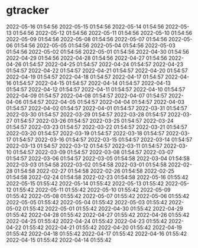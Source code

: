 # gtracker
2022-05-16 01:54:56
2022-05-15 01:54:56
2022-05-14 01:54:56
2022-05-13 01:54:56
2022-05-12 01:54:56
2022-05-11 01:54:56
2022-05-10 01:54:56
2022-05-09 01:54:56
2022-05-08 01:54:56
2022-05-07 01:54:56
2022-05-06 01:54:56
2022-05-05 01:54:56
2022-05-04 01:54:56
2022-05-03 01:54:56
2022-05-02 01:54:56
2022-05-01 01:54:56
2022-04-30 01:54:56
2022-04-29 01:54:56
2022-04-28 01:54:56
2022-04-27 01:54:56
2022-04-26 01:54:57
2022-04-25 01:54:57
2022-04-24 01:54:57
2022-04-23 01:54:57
2022-04-22 01:54:57
2022-04-21 01:54:57
2022-04-20 01:54:57
2022-04-19 01:54:57
2022-04-18 01:54:57
2022-04-17 01:54:57
2022-04-16 01:54:57
2022-04-15 01:54:57
2022-04-14 01:54:57
2022-04-13 01:54:57
2022-04-12 01:54:57
2022-04-11 01:54:57
2022-04-10 01:54:57
2022-04-09 01:54:57
2022-04-08 01:54:57
2022-04-07 01:54:57
2022-04-06 01:54:57
2022-04-05 01:54:57
2022-04-04 01:54:57
2022-04-03 01:54:57
2022-04-02 01:54:57
2022-04-01 01:54:57
2022-03-31 01:54:57
2022-03-30 01:54:57
2022-03-29 01:54:57
2022-03-28 01:54:57
2022-03-27 01:54:57
2022-03-26 01:54:57
2022-03-25 01:54:57
2022-03-24 01:54:57
2022-03-23 01:54:57
2022-03-22 01:54:57
2022-03-21 01:54:57
2022-03-20 01:54:57
2022-03-19 01:54:57
2022-03-18 01:54:57
2022-03-17 01:54:57
2022-03-16 01:54:57
2022-03-15 01:54:57
2022-03-14 01:54:57
2022-03-13 01:54:57
2022-03-12 01:54:57
2022-03-11 01:54:57
2022-03-10 01:54:57
2022-03-09 01:54:57
2022-03-08 01:54:57
2022-03-07 01:54:57
2022-03-06 01:54:57
2022-03-05 01:54:58
2022-03-04 01:54:58
2022-03-03 01:54:58
2022-03-02 01:54:58
2022-03-01 01:54:58
2022-02-28 01:54:58
2022-02-27 01:54:58
2022-02-26 01:54:58
2022-02-25 01:54:58
2022-02-24 01:54:58
2022-02-23 01:54:58
2022-05-16 01:55:42
2022-05-15 01:55:42
2022-05-14 01:55:42
2022-05-13 01:55:42
2022-05-12 01:55:42
2022-05-11 01:55:42
2022-05-10 01:55:42
2022-05-09 01:55:42
2022-05-08 01:55:42
2022-05-07 01:55:42
2022-05-06 01:55:42
2022-05-05 01:55:42
2022-05-04 01:55:42
2022-05-03 01:55:42
2022-05-02 01:55:42
2022-05-01 01:55:42
2022-04-30 01:55:42
2022-04-29 01:55:42
2022-04-28 01:55:42
2022-04-27 01:55:42
2022-04-26 01:55:42
2022-04-25 01:55:42
2022-04-24 01:55:42
2022-04-23 01:55:42
2022-04-22 01:55:42
2022-04-21 01:55:42
2022-04-20 01:55:42
2022-04-19 01:55:42
2022-04-18 01:55:42
2022-04-17 01:55:42
2022-04-16 01:55:42
2022-04-15 01:55:42
2022-04-14 01:55:42
